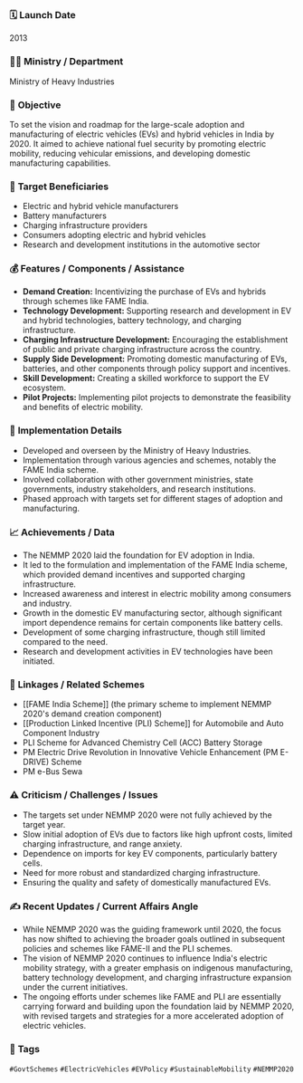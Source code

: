 
### 🗓️ **Launch Date**
2013

### 🧑‍🏫 **Ministry / Department**
Ministry of Heavy Industries

### 🎯 **Objective**
To set the vision and roadmap for the large-scale adoption and manufacturing of electric vehicles (EVs) and hybrid vehicles in India by 2020. It aimed to achieve national fuel security by promoting electric mobility, reducing vehicular emissions, and developing domestic manufacturing capabilities.

### 👥 **Target Beneficiaries**
- Electric and hybrid vehicle manufacturers
- Battery manufacturers
- Charging infrastructure providers
- Consumers adopting electric and hybrid vehicles
- Research and development institutions in the automotive sector

### 💰 **Features / Components / Assistance**
- **Demand Creation:** Incentivizing the purchase of EVs and hybrids through schemes like FAME India.
- **Technology Development:** Supporting research and development in EV and hybrid technologies, battery technology, and charging infrastructure.
- **Charging Infrastructure Development:** Encouraging the establishment of public and private charging infrastructure across the country.
- **Supply Side Development:** Promoting domestic manufacturing of EVs, batteries, and other components through policy support and incentives.
- **Skill Development:** Creating a skilled workforce to support the EV ecosystem.
- **Pilot Projects:** Implementing pilot projects to demonstrate the feasibility and benefits of electric mobility.

### 📍 **Implementation Details**
- Developed and overseen by the Ministry of Heavy Industries.
- Implementation through various agencies and schemes, notably the FAME India scheme.
- Involved collaboration with other government ministries, state governments, industry stakeholders, and research institutions.
- Phased approach with targets set for different stages of adoption and manufacturing.

### 📈 **Achievements / Data**
- The NEMMP 2020 laid the foundation for EV adoption in India.
- It led to the formulation and implementation of the FAME India scheme, which provided demand incentives and supported charging infrastructure.
- Increased awareness and interest in electric mobility among consumers and industry.
- Growth in the domestic EV manufacturing sector, although significant import dependence remains for certain components like battery cells.
- Development of some charging infrastructure, though still limited compared to the need.
- Research and development activities in EV technologies have been initiated.

### 🧩 **Linkages / Related Schemes**
- [[FAME India Scheme]] (the primary scheme to implement NEMMP 2020's demand creation component)
- [[Production Linked Incentive (PLI) Scheme]] for Automobile and Auto Component Industry
- PLI Scheme for Advanced Chemistry Cell (ACC) Battery Storage
- PM Electric Drive Revolution in Innovative Vehicle Enhancement (PM E-DRIVE) Scheme
- PM e-Bus Sewa

### ⚠️ **Criticism / Challenges / Issues**
- The targets set under NEMMP 2020 were not fully achieved by the target year.
- Slow initial adoption of EVs due to factors like high upfront costs, limited charging infrastructure, and range anxiety.
- Dependence on imports for key EV components, particularly battery cells.
- Need for more robust and standardized charging infrastructure.
- Ensuring the quality and safety of domestically manufactured EVs.

### ✍️ **Recent Updates / Current Affairs Angle**
- While NEMMP 2020 was the guiding framework until 2020, the focus has now shifted to achieving the broader goals outlined in subsequent policies and schemes like FAME-II and the PLI schemes.
- The vision of NEMMP 2020 continues to influence India's electric mobility strategy, with a greater emphasis on indigenous manufacturing, battery technology development, and charging infrastructure expansion under the current initiatives.
- The ongoing efforts under schemes like FAME and PLI are essentially carrying forward and building upon the foundation laid by NEMMP 2020, with revised targets and strategies for a more accelerated adoption of electric vehicles.

### 🔗 **Tags**
`#GovtSchemes` `#ElectricVehicles` `#EVPolicy` `#SustainableMobility` `#NEMMP2020`